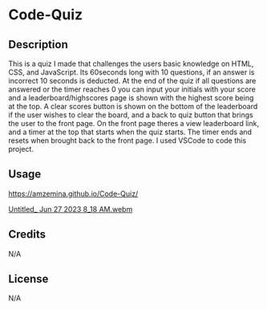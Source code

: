 # Code-Quiz


## Description
This is a quiz I made that challenges the users basic knowledge on HTML, CSS, and JavaScript. Its 60seconds long with 10 questions, if an answer is incorrect 10 seconds is deducted. At the end of the quiz if all questions are answered or the timer reaches 0 you can input your initials with your score and a leaderboard/highscores page is shown with the highest score being at the top. A clear scores button is shown on the bottom of the leaderboard if the user wishes to clear the board, and a back to quiz button that brings the user to the front page. On the front page theres a view leaderboard link, and a timer at the top that starts when the quiz starts. The timer ends and resets when brought back to the front page. 
I used VSCode to code this project.



## Usage
https://amzemina.github.io/Code-Quiz/

[Untitled_ Jun 27 2023 8_18 AM.webm](https://github.com/Amzemina/Code-Quiz/assets/128834562/3831a390-62d6-4b44-98fc-38958a8ab37b)

## Credits

N/A

## License

N/A

